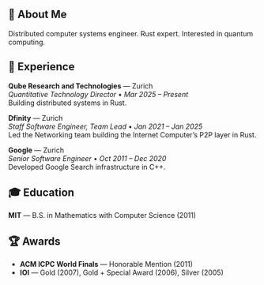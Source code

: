 ## 👋 About Me
Distributed computer systems engineer. Rust expert. Interested in quantum computing.

## 💼 Experience

**Qube Research and Technologies** — Zurich  
*Quantitative Technology Director* • *Mar 2025 – Present*  
Building distributed systems in Rust.

**Dfinity** — Zurich  
*Staff Software Engineer, Team Lead* • *Jan 2021 – Jan 2025*  
Led the Networking team building the Internet Computer’s P2P layer in Rust.

**Google** — Zurich  
*Senior Software Engineer* • *Oct 2011 – Dec 2020*  
Developed Google Search infrastructure in C++.

## 🎓 Education

**MIT** — B.S. in Mathematics with Computer Science (2011)

## 🏆 Awards

- **ACM ICPC World Finals** — Honorable Mention (2011)  
- **IOI** — Gold (2007), Gold + Special Award (2006), Silver (2005)

